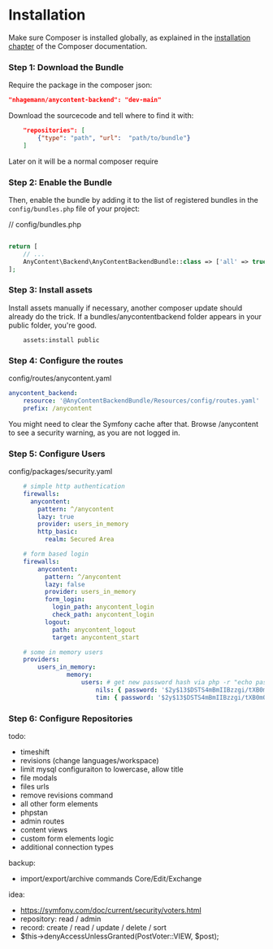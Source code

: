 Installation
============

Make sure Composer is installed globally, as explained in the
[installation chapter](https://getcomposer.org/doc/00-intro.md)
of the Composer documentation.


### Step 1: Download the Bundle

Require the package in the composer json:

```json
"nhagemann/anycontent-backend": "dev-main"
```

Download the sourcecode and tell where to find it with:

```json
    "repositories": [
        {"type": "path", "url":  "path/to/bundle"}
    ]
```

Later on it will be a normal composer require


### Step 2: Enable the Bundle

Then, enable the bundle by adding it to the list of registered bundles
in the `config/bundles.php` file of your project:

// config/bundles.php

```php

return [
    // ...
    AnyContent\Backend\AnyContentBackendBundle::class => ['all' => true],
];
```
### Step 3: Install assets

Install assets manually if necessary, another composer update should already do the trick. If a bundles/anycontentbackend folder appears in your public folder, you're good.

```console
    assets:install public
```


### Step 4: Configure the routes

config/routes/anycontent.yaml

```yaml
anycontent_backend:
    resource: '@AnyContentBackendBundle/Resources/config/routes.yaml'
    prefix: /anycontent
```

You might need to clear the Symfony cache after that. Browse /anycontent to see a security warning, as you are not logged in.

### Step 5: Configure Users

config/packages/security.yaml

```yaml
    # simple http authentication
    firewalls:
      anycontent:
        pattern: ^/anycontent
        lazy: true
        provider: users_in_memory
        http_basic:
          realm: Secured Area
```

```yaml
    # form based login
    firewalls:
        anycontent:
          pattern: ^/anycontent
          lazy: false
          provider: users_in_memory
          form_login:
            login_path: anycontent_login
            check_path: anycontent_login
          logout:
            path: anycontent_logout
            target: anycontent_start
```

```yaml
    # some in memory users
    providers:
        users_in_memory:
                memory:
                    users: # get new password hash via php -r "echo password_hash('****', PASSWORD_BCRYPT, ['cost' => 13]) . PHP_EOL;"
                        nils: { password: '$2y$13$DSTS4mBmIIBzzgi/tXB0mOrNy4vX/k6hcCl2oLijJaM24tEkzMose', roles: [ 'ROLE_ANYCONTENT' ] }
                        tim: { password: '$2y$13$DSTS4mBmIIBzzgi/tXB0mOrNy4vX/k6hcCl2oLijJaM24tEkzMose', roles: [ 'ROLE_ANYCONTENT' ] }
```

### Step 6: Configure Repositories



todo:
- timeshift
- revisions (change languages/workspace)
- limit mysql configuraiton to lowercase, allow title 
- file modals
- files urls
- remove revisions command
- all other form elements
- phpstan
- admin routes
- content views
- custom form elements logic
- additional connection types

backup:
- import/export/archive commands Core/Edit/Exchange

idea:
- https://symfony.com/doc/current/security/voters.html
- repository: read / admin
- record: create / read / update / delete / sort
- $this->denyAccessUnlessGranted(PostVoter::VIEW, $post);